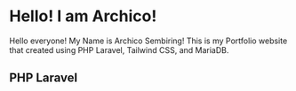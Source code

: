 # Hello! I am Archico!

Hello everyone! My Name is Archico Sembiring! This is my Portfolio website that created using PHP Laravel, Tailwind CSS, and MariaDB. 

## PHP Laravel